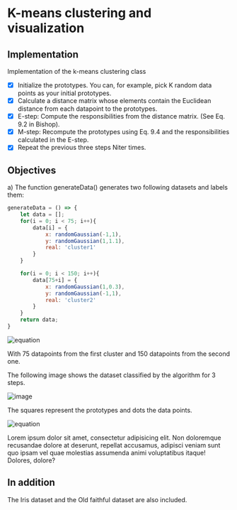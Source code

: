 # K-means clustering and visualization
## Implementation
Implementation of the k-means clustering class

- [x] Initialize the prototypes. You can, for example, pick K random data points as your initial prototypes.
- [x] Calculate a distance matrix whose elements contain the Euclidean distance from each datapoint to the prototypes.
- [x] E-step: Compute the responsibilities from the distance matrix. (See Eq. 9.2 in Bishop).
- [x] M-step: Recompute the prototypes using Eq. 9.4 and the responsibilities calculated in the E-step.
- [x] Repeat the previous three steps Niter times.

## Objectives

a) The function generateData() generates two following datasets and labels them:
```javascript
generateData = () => {
	let data = [];
	for(i = 0; i < 75; i++){
	  	data[i] = {
	  		x: randomGaussian(-1,1),
	  		y: randomGaussian(1,1.1),
	  		real: 'cluster1'
	  	}
  	}

	for(i = 0; i < 150; i++){
		data[75+i] = {
			x: randomGaussian(1,0.3),
			y: randomGaussian(-1,1),
			real: 'cluster2'
		}
	}
	return data;
}
```
![equation](https://i.gyazo.com/3f12b7c26daaf590bf552f33d3de5324.png)

With 75 datapoints from the first cluster and 150 datapoints from the second one.

The following image shows the dataset classified by the algorithm for 3 steps.

![image](https://i.gyazo.com/ae6ad362ed306eb4b0b957c058bb7fff.png)

The squares represent the prototypes and dots the data points.

![equation](https://i.gyazo.com/cfd466f29dfc07b89a73d6abafc1d12b.png)

Lorem ipsum dolor sit amet, consectetur adipisicing elit. Non doloremque recusandae dolore at deserunt, repellat accusamus, adipisci veniam sunt quo ipsam vel quae molestias assumenda animi voluptatibus itaque! Dolores, dolore?

## In addition
The Iris dataset and the Old faithful dataset are also included. 
